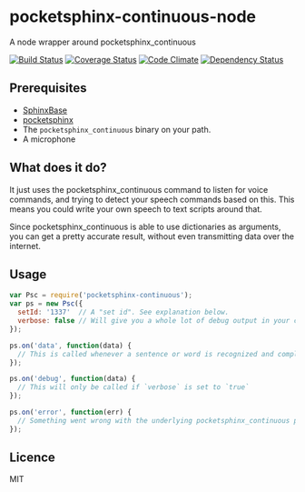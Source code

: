 # pocketsphinx-continuous-node
A node wrapper around pocketsphinx_continuous

[![Build Status](https://travis-ci.org/eiriksm/pocketsphinx-continuous-node.svg?branch=master)](https://travis-ci.org/eiriksm/pocketsphinx-continuous-node)
[![Coverage Status](https://coveralls.io/repos/eiriksm/pocketsphinx-continuous-node/badge.svg?branch=master)](https://coveralls.io/r/eiriksm/pocketsphinx-continuous-node?branch=master)
[![Code Climate](https://codeclimate.com/github/eiriksm/pocketsphinx-continuous-node/badges/gpa.svg)](https://codeclimate.com/github/eiriksm/pocketsphinx-continuous-node)
[![Dependency Status](https://david-dm.org/eiriksm/pocketsphinx-continuous-node.svg)](https://david-dm.org/eiriksm/pocketsphinx-continuous-node)

## Prerequisites

- [SphinxBase](http://cmusphinx.sourceforge.net/)
- [pocketsphinx](https://github.com/cmusphinx/pocketsphinx)
- The `pocketsphinx_continuous` binary on your path.
- A microphone

## What does it do?

It just uses the pocketsphinx_continuous command to listen for voice commands, and trying to detect your speech commands based on this. This means you could write your own speech to text scripts around that.

Since pocketsphinx_continuous is able to use dictionaries as arguments, you can get a pretty accurate result, without even transmitting data over the internet.

## Usage

```js
var Psc = require('pocketsphinx-continuous');
var ps = new Psc({
  setId: '1337'  // A "set id". See explanation below.
  verbose: false // Will give you a whole lot of debug output in your console.
});

ps.on('data', function(data) {
  // This is called whenever a sentence or word is recognized and completed.
});

ps.on('debug', function(data) {
  // This will only be called if `verbose` is set to `true`
});

ps.on('error', function(err) {
  // Something went wrong with the underlying pocketsphinx_continuous process.
});
```

## Licence
MIT
